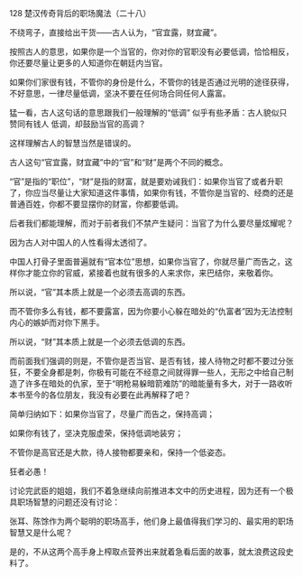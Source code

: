 128 楚汉传奇背后的职场魔法（二十八）






不绕弯子，直接给出干货——古人认为，“官宜露，财宜藏”。

按照古人的意思，如果你是一个当官的，你对你的官职没有必要低调，恰恰相反，你还要尽量让更多的人知道你在朝廷内当官。



如果你们家很有钱，不管你的身份是什么，不管你的钱是否通过光明的途径获得，不好意思，一律尽量低调，坚决不要在任何场合同任何人露富。

猛一看，古人这句话的意思跟我们一般理解的“低调” 似乎有些矛盾：古人貌似只赞同有钱人
低调，却鼓励当官的高调？

这样理解古人的智慧当然是错误的。



古人这句“官宜露，财宜藏”中的“官”和“财”是两个不同的概念。

“官”是指的“职位”，“财”是指的财富，就是要劝诫我们：如果你当官了或者升职了，你应当尽量让大家知道这件事情，如果你有钱，不管你是当官的、经商的还是普通百姓，你都不要显摆你的财富，你都要低调。

后者我们都能理解，而对于前者我们不禁产生疑问：当官了为什么要尽量炫耀呢？



因为古人对中国人的人性看得太透彻了。

中国人打骨子里面普遍就有“官本位”思想，如果你当官了，你就尽量广而告之，这样你才能立你的官威，紧接着也就有很多的人来求你，来巴结你，来敬着你。

所以说，“官”其本质上就是一个必须去高调的东西。

而不管你多么有钱，都不要露富，因为你要小心躲在暗处的“仇富者”因为无法控制内心的嫉妒而对你下黑手。

所以说，“财”其本质上就是一个必须去低调的东西。



而前面我们强调的则是，不管你是否当官、是否有钱，接人待物之时都不要过分张狂，不要全身都是刺，你极有可能在不经意之间就得罪一些人，无形之中给自己制造了许多在暗处的仇家，至于“明枪易躲暗箭难防”的暗能量有多大，对于一路收听本书至今的各位朋友，我没有必要在此再解释了吧？



简单归纳如下：如果你当官了，尽量广而告之，保持高调；

如果你有钱了，坚决克服虚荣，保持低调地装穷；

不管你是高官还是大款，待人接物都要亲和，保持一个低姿态。

狂者必愚！



讨论完武臣的姐姐，我们不着急继续向前推进本文中的历史进程，因为还有一个极具职场智慧的问题还没有讨论：

张耳、陈馀作为两个聪明的职场高手，他们身上最值得我们学习的、最实用的职场智慧又是什么呢？

是的，不从这两个高手身上榨取点营养出来就着急看后面的故事，就太浪费这段史料了。

